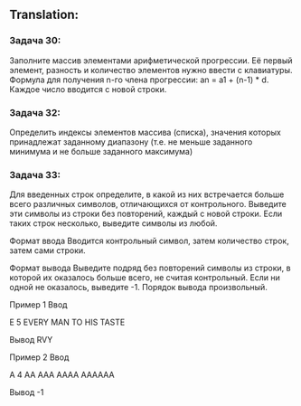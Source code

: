 ## Translation:<br>
### Задача 30:  
Заполните массив элементами арифметической прогрессии. 
Её первый элемент, разность и количество элементов нужно ввести с клавиатуры. 
Формула для получения n-го члена прогрессии: an = a1 + (n-1) * d.
Каждое число вводится с новой строки.

### Задача 32: 
Определить индексы элементов массива (списка), значения которых принадлежат заданному диапазону (т.е. не меньше заданного минимума и не больше заданного максимума)

### Задача 33: 
Для введенных строк определите, в какой из них встречается больше всего различных символов, отличающихся от контрольного. Выведите эти символы из строки без повторений, каждый с новой строки. Если таких строк несколько, выведите символы из любой.

Формат ввода
Вводится контрольный символ, затем количество строк, затем сами строки.

Формат вывода
Выведите подряд без повторений символы из строки, в которой их оказалось больше всего, не считая контрольный. Если ни одной не оказалось, выведите -1. Порядок вывода произвольный.

Пример 1
Ввод

E
5
EVERY
MAN
TO
HIS
TASTE

Вывод
RVY

Пример 2
Ввод

A
4
AA
AAA
AAAA
AAAAAA

Вывод
-1